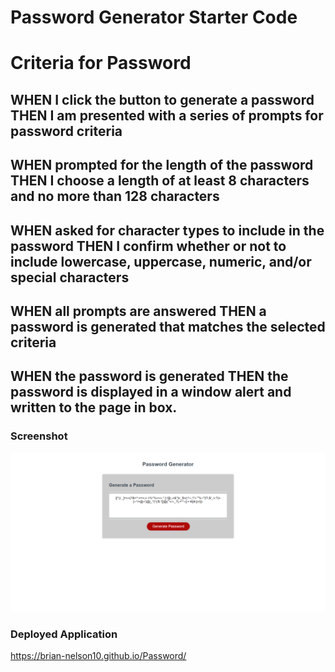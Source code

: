 # Password Generator Starter Code
# Criteria for Password

## WHEN I click the button to generate a password THEN I am presented with a series of prompts for password criteria

## WHEN prompted for the length of the password THEN I choose a length of at least 8 characters and no more than 128 characters 

## WHEN asked for character types to include in the password THEN I confirm whether or not to include lowercase, uppercase, numeric, and/or special characters 

## WHEN all prompts are answered THEN a password is generated that matches the selected criteria 

## WHEN the password is generated THEN the password is displayed in a window alert and written to the page in box.

### Screenshot
![alt text](screencapture-file-C-Users-bn3l1-projects-Password-index-html-2022-06-30-23_13_06.png "screenshot")
### Deployed Application
https://brian-nelson10.github.io/Password/